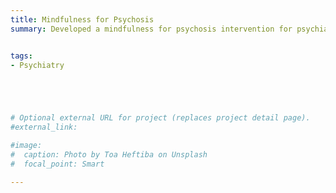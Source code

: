 ```yaml
---
title: Mindfulness for Psychosis
summary: Developed a mindfulness for psychosis intervention for psychiatric patients in the inpatients setting based upon Paul Chadwick's Person-Based Cognitive Therapy to reduce distressing psychosis in the outpatient setting [1st author manuscript in preparation]


tags:
- Psychiatry





# Optional external URL for project (replaces project detail page).
#external_link: 

#image:
#  caption: Photo by Toa Heftiba on Unsplash
#  focal_point: Smart

---
```

